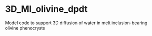 # 3D_MI_olivine_dpdt
Model code to support 3D diffusion of water in melt inclusion-bearing olivine phenocrysts
